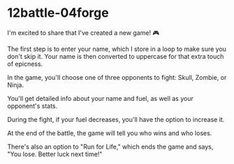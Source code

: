 # 12battle-04forge

I'm excited to share that I've created a new game! 🎮

 The first step is to enter your name, which I store in a loop to make sure you don't skip it. Your name is then converted to uppercase for that extra touch of epicness.

In the game, you'll choose one of three opponents to fight: Skull, Zombie, or Ninja.

You'll get detailed info about your name and fuel, as well as your opponent's stats.

During the fight, if your fuel decreases, you'll have the option to increase it.

At the end of the battle, the game will tell you who wins and who loses.
  
There's also an option to "Run for Life," which ends the game and says, "You lose. Better luck next time!"
